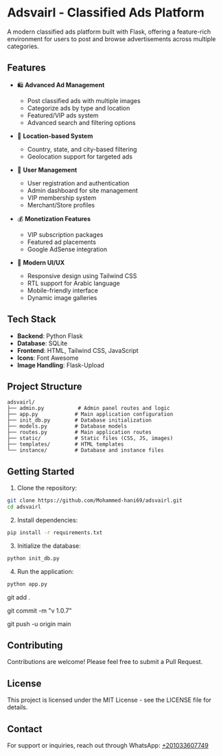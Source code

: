 # Adsvairl - Classified Ads Platform

A modern classified ads platform built with Flask, offering a feature-rich environment for users to post and browse advertisements across multiple categories.

## Features

- 🛍️ **Advanced Ad Management**
  - Post classified ads with multiple images
  - Categorize ads by type and location
  - Featured/VIP ads system
  - Advanced search and filtering options

- 📍 **Location-based System**
  - Country, state, and city-based filtering
  - Geolocation support for targeted ads

- 👤 **User Management**
  - User registration and authentication
  - Admin dashboard for site management
  - VIP membership system
  - Merchant/Store profiles

- 💰 **Monetization Features**
  - VIP subscription packages
  - Featured ad placements
  - Google AdSense integration

- 🎨 **Modern UI/UX**
  - Responsive design using Tailwind CSS
  - RTL support for Arabic language
  - Mobile-friendly interface
  - Dynamic image galleries

## Tech Stack

- **Backend**: Python Flask
- **Database**: SQLite
- **Frontend**: HTML, Tailwind CSS, JavaScript
- **Icons**: Font Awesome
- **Image Handling**: Flask-Upload

## Project Structure

```
adsvairl/
├── admin.py           # Admin panel routes and logic
├── app.py            # Main application configuration
├── init_db.py        # Database initialization
├── models.py         # Database models
├── routes.py         # Main application routes
├── static/           # Static files (CSS, JS, images)
├── templates/        # HTML templates
└── instance/         # Database and instance files
```

## Getting Started

1. Clone the repository:
```bash
git clone https://github.com/Mohammed-hani69/adsvairl.git
cd adsvairl
```

2. Install dependencies:
```bash
pip install -r requirements.txt
```

3. Initialize the database:
```bash
python init_db.py
```

4. Run the application:
```bash
python app.py
```

git add .

git commit -m "v 1.0.7"

git push -u origin main

## Contributing

Contributions are welcome! Please feel free to submit a Pull Request.

## License

This project is licensed under the MIT License - see the LICENSE file for details.

## Contact

For support or inquiries, reach out through WhatsApp: [+201033607749](https://wa.me/201033607749)
